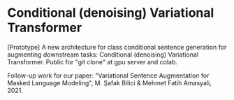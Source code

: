 # Conditional (denoising) Variational Transformer

\[Prototype\] A new architecture for class conditional sentence generation for augmenting downstream tasks: Conditional (denoising) Variational Transformer. Public for "git clone" at gpu server and colab.

Follow-up work for our paper: "Variational Sentence Augmentation for Masked Language Modeling", M. Şafak Bilici & Mehmet Fatih Amasyali, 2021.
